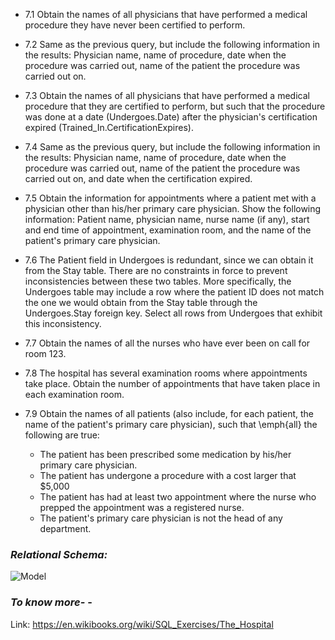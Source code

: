 - 7.1 Obtain the names of all physicians that have performed a medical procedure they have never been certified to perform.
  
- 7.2 Same as the previous query, but include the following information in the results: Physician name, name of procedure, date when the procedure was carried out, name of the patient the procedure was carried out on.
  
- 7.3 Obtain the names of all physicians that have performed a medical procedure that they are certified to perform, but such that the procedure was done at a date (Undergoes.Date) after the physician's certification expired (Trained_In.CertificationExpires).
  
- 7.4 Same as the previous query, but include the following information in the results: Physician name, name of procedure, date when the procedure was carried out, name of the patient the procedure was carried out on, and date when the certification expired.
  
- 7.5 Obtain the information for appointments where a patient met with a physician other than his/her primary care physician. Show the following information: Patient name, physician name, nurse name (if any), start and end time of appointment, examination room, and the name of the patient's primary care physician.
  
- 7.6 The Patient field in Undergoes is redundant, since we can obtain it from the Stay table. There are no constraints in force to prevent inconsistencies between these two tables. More specifically, the Undergoes table may include a row where the patient ID does not match the one we would obtain from the Stay table through the Undergoes.Stay foreign key. Select all rows from Undergoes that exhibit this inconsistency.
  
- 7.7 Obtain the names of all the nurses who have ever been on call for room 123.
  
- 7.8 The hospital has several examination rooms where appointments take place. Obtain the number of appointments that have taken place in each examination room.
  
- 7.9 Obtain the names of all patients (also include, for each patient, the name of the patient's primary care physician), such that \emph{all} the following are true:
    - The patient has been prescribed some medication by his/her primary care physician.
    - The patient has undergone a procedure with a cost larger that $5,000
    - The patient has had at least two appointment where the nurse who prepped the appointment was a registered nurse.
    - The patient's primary care physician is not the head of any department.


### **_Relational Schema:_**
![Model](https://upload.wikimedia.org/wikipedia/commons/b/b8/Sql_hospital.png)

### **_To know more-_** - 
Link: https://en.wikibooks.org/wiki/SQL_Exercises/The_Hospital
